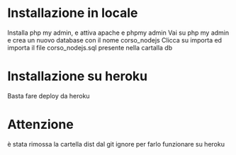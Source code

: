 # Installazione in locale

Installa php my admin, e attiva apache e phpmy admin
Vai su php my admin e crea un nuovo database con il nome corso_nodejs
Clicca su importa ed importa il file corso_nodejs.sql presente nella cartalla db

# Installazione su heroku

Basta fare deploy da heroku

# Attenzione

è stata rimossa la cartella dist dal git ignore per farlo funzionare su heroku



